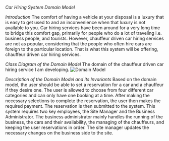 *Car Hiring System Domain Model*

*Introduction*
The comfort of having a vehicle at your disposal is a luxury that is easy to get used to and an inconvenience when that
luxury is not available to you. Car hiring services have been around for a very long time to bridge this comfort gap,
primarily for people who do a lot of traveling i.e. business people, and tourists. However, chauffeur driven car hiring
services are not as popular, considering that the people who often hire cars are foreign to the particular location.
That is what this system will be offering, chauffeur driven car hiring services.

*Class Diagram of the Domain Model*
The domain of the chauffeur driven car hiring service I am developing.
![Domain Model](/model.png)

*Description of the Domain Model and its Invariants*
Based on the domain model, the user should be able to set a reservation for a car and a chauffeur if they desire one.
The user is allowed to choose from four different car categories and can only have one booking at a time.  After making
the necessary selections to complete the reservation, the user then makes the required payment. The reservation is then
submitted to the system. This system requires two key employees, the Site Manager and the Business Administrator. The
business administrator mainly handles the running of the business, the cars and their availability, the managing of the
chauffeurs, and keeping the user reservations in order. The site manager updates the necessary changes on the business
side to the site.
